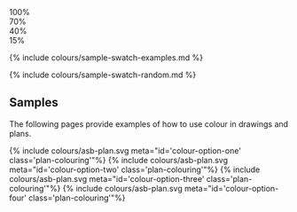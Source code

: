 <section id="colours-page-swatches">
</section>

<div class="swatch-samples">
<div class="colour-block numbers">
    <div>100%</div>
    <div> 70%</div>
    <div> 40%</div>
    <div> 15%</div>
</div>

{% include colours/sample-swatch-examples.md %}
</div>

{% include colours/sample-swatch-random.md %}

<section id="colours-page-samples">
</section>

## Samples


The following pages provide examples of how to use colour in drawings and plans.

{% include colours/asb-plan.svg meta="id='colour-option-one' class='plan-colouring'"%}
{% include colours/asb-plan.svg meta="id='colour-option-two' class='plan-colouring'"%}
{% include colours/asb-plan.svg meta="id='colour-option-three' class='plan-colouring'"%}
{% include colours/asb-plan.svg meta="id='colour-option-four' class='plan-colouring'"%}
